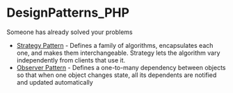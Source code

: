 # DesignPatterns_PHP
Someone has already solved your problems

* [Strategy Pattern](StrategyPattern.php) - Defines a family of algorithms, encapsulates each one, and makes them interchangeable. Strategy lets the algorithm vary independently from clients that use it.
* [Observer Pattern](ObserverPattern.php) - Defines a one-to-many dependency between objects so that when one object changes state, all its dependents are notified and updated automatically

